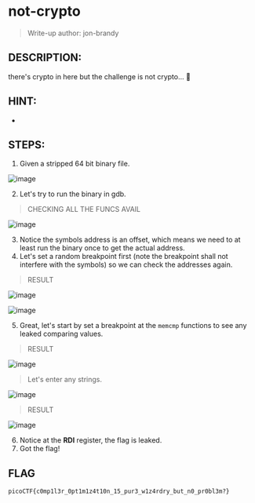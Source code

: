 # not-crypto
> Write-up author: jon-brandy
## DESCRIPTION:
there's crypto in here but the challenge is not crypto... 🤔
## HINT:
-
## STEPS:
1. Given a stripped 64 bit binary file.

![image](https://user-images.githubusercontent.com/70703371/222663411-3edf45fc-d717-4807-b16b-bc5e4d49f456.png)


2. Let's try to run the binary in gdb.

> CHECKING ALL THE FUNCS AVAIL

![image](https://user-images.githubusercontent.com/70703371/222663997-a2ab4da9-7a64-47d1-81c0-16efad500a91.png)


3. Notice the symbols address is an offset, which means we need to at least run the binary once to get the actual address.
4. Let's set a random breakpoint first (note the breakpoint shall not interfere with the symbols) so we can check the addresses again.

> RESULT

![image](https://user-images.githubusercontent.com/70703371/222664362-56f0cf0d-ff0c-442d-9023-c300ba9a3cfc.png)


![image](https://user-images.githubusercontent.com/70703371/222664407-df9f0299-cae6-4c32-a583-392d2224fbcf.png)


5. Great, let's start by set a breakpoint at the `memcmp` functions to see any leaked comparing values.

> RESULT

![image](https://user-images.githubusercontent.com/70703371/222664907-8962d3d3-c5de-45e8-95d7-1656b7130d81.png)

> Let's enter any strings.

![image](https://user-images.githubusercontent.com/70703371/222665056-06a07490-fb1e-4855-bc4d-83b82540570a.png)


> RESULT 

![image](https://user-images.githubusercontent.com/70703371/222665105-8cb9417f-bb30-4bfb-8a50-ac84173c60d6.png)


6. Notice at the **RDI** register, the flag is leaked.
7. Got the flag!

## FLAG

```
picoCTF{c0mp1l3r_0pt1m1z4t10n_15_pur3_w1z4rdry_but_n0_pr0bl3m?}
```




